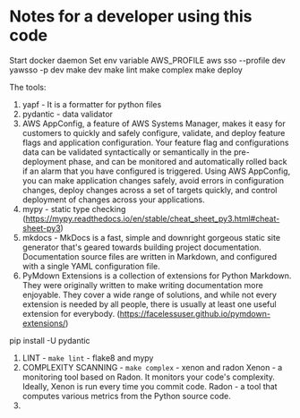 # Notes for a developer using this code

Start docker daemon
Set env variable AWS_PROFILE
aws sso --profile dev
yawsso -p dev
make dev
make lint
make complex
make deploy


The tools:

1. yapf - It is a formatter for python files
2. pydantic - data validator
3. AWS AppConfig, a feature of AWS Systems Manager, makes it easy for customers to quickly and safely configure, validate, and deploy feature flags and application configuration. Your feature flag and configurations data can be validated syntactically or semantically in the pre-deployment phase, and can be monitored and automatically rolled back if an alarm that you have configured is triggered. Using AWS AppConfig, you can make application changes safely, avoid errors in configuration changes, deploy changes across a set of targets quickly, and control deployment of changes across your applications.
4. mypy - static type checking (https://mypy.readthedocs.io/en/stable/cheat_sheet_py3.html#cheat-sheet-py3)
5. mkdocs - MkDocs is a fast, simple and downright gorgeous static site generator that's geared towards building project documentation. Documentation source files are written in Markdown, and configured with a single YAML configuration file.
6. PyMdown Extensions is a collection of extensions for Python Markdown. They were originally written to make writing documentation more enjoyable. They cover a wide range of solutions, and while not every extension is needed by all people, there is usually at least one useful extension for everybody. (https://facelessuser.github.io/pymdown-extensions/)

pip install -U pydantic


1. LINT -  `make lint` - flake8 and mypy
2. COMPLEXITY SCANNING - `make complex` - xenon and radon
Xenon - a monitoring tool based on Radon. It monitors your code's complexity. Ideally, Xenon is run every time you commit code. Radon - a tool that computes various metrics from the Python source code.
3.

